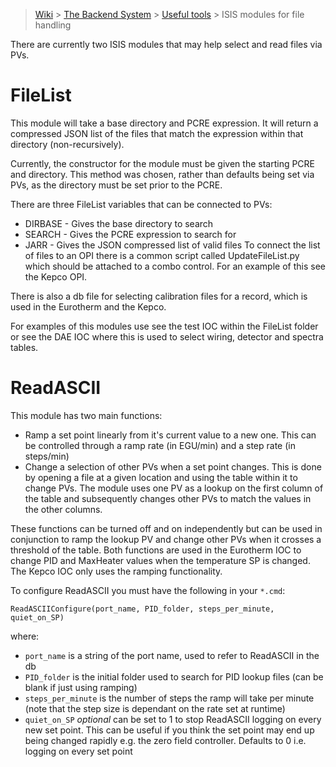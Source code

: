 > [Wiki](Home) > [The Backend System](The-Backend-System) > [Useful tools](Useful-tools) > ISIS modules for file handling

There are currently two ISIS modules that may help select and read files via PVs.

# FileList

This module will take a base directory and PCRE expression. It will return a compressed JSON list of the files that match the expression within that directory (non-recursively).

Currently, the constructor for the module must be given the starting PCRE and directory. This method was chosen, rather than defaults being set via PVs, as the directory must be set prior to the PCRE.

There are three FileList variables that can be connected to PVs:

- DIRBASE - Gives the base directory to search
- SEARCH - Gives the PCRE expression to search for
- JARR - Gives the JSON compressed list of valid files
To connect the list of files to an OPI there is a common script called UpdateFileList.py which should be attached to a combo control. For an example of this see the Kepco OPI.

There is also a db file for selecting calibration files for a record, which is used in the Eurotherm and the Kepco.

For examples of this modules use see the test IOC within the FileList folder or see the DAE IOC where this is used to select wiring, detector and spectra tables. 

# ReadASCII

This module has two main functions:
* Ramp a set point linearly from it's current value to a new one. This can be controlled through a ramp rate (in EGU/min) and a step rate (in steps/min)
* Change a selection of other PVs when a set point changes. This is done by opening a file at a given location and using the table within it to change PVs. The module uses one PV as a lookup on the first column of the table and subsequently changes other PVs to match the values in the other columns. 

These functions can be turned off and on independently but can be used in conjunction to ramp the lookup PV and change other PVs when it crosses a threshold of the table. Both functions are used in the Eurotherm IOC to change PID and MaxHeater values when the temperature SP is changed. The Kepco IOC only uses the ramping functionality.

To configure ReadASCII you must have the following in your `*.cmd`:
```
ReadASCIIConfigure(port_name, PID_folder, steps_per_minute, quiet_on_SP)
```
where:
* `port_name` is a string of the port name, used to refer to ReadASCII in the db
* `PID_folder` is the initial folder used to search for PID lookup files (can be blank if just using ramping)
* `steps_per_minute` is the number of steps the ramp will take per minute (note that the step size is dependant on the rate set at runtime)
* `quiet_on_SP` *optional* can be set to 1 to stop ReadASCII logging on every new set point. This can be useful if you think the set point may end up being changed rapidly e.g. the zero field controller. Defaults to 0 i.e. logging on every set point
